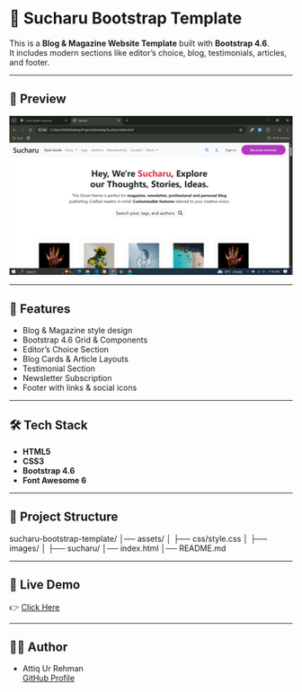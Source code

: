 # 📰 Sucharu Bootstrap Template  

This is a **Blog & Magazine Website Template** built with **Bootstrap 4.6**.  
It includes modern sections like editor’s choice, blog, testimonials, articles, and footer.  

---

## 📸 Preview  
![Sucharu Template Screenshot](./assets/images/sucharu/preview.png)  

---

## 🚀 Features  
- Blog & Magazine style design  
- Bootstrap 4.6 Grid & Components  
- Editor’s Choice Section  
- Blog Cards & Article Layouts  
- Testimonial Section  
- Newsletter Subscription  
- Footer with links & social icons  

---

## 🛠️ Tech Stack  
- **HTML5**  
- **CSS3**  
- **Bootstrap 4.6**  
- **Font Awesome 6**  

---

## 📂 Project Structure  
sucharu-bootstrap-template/
│── assets/
│ ├── css/style.css
│ ├── images/
│       ├── sucharu/
│── index.html
│── README.md

---

## 🔗 Live Demo  
👉 [Click Here](https://attiq-ur-rehman4855.github.io/sucharu-bootstrap-template/)  

---

## 👨‍💻 Author  
- Attiq Ur Rehman  
  [GitHub Profile](https://github.com/attiq-ur-rehman4855)  
